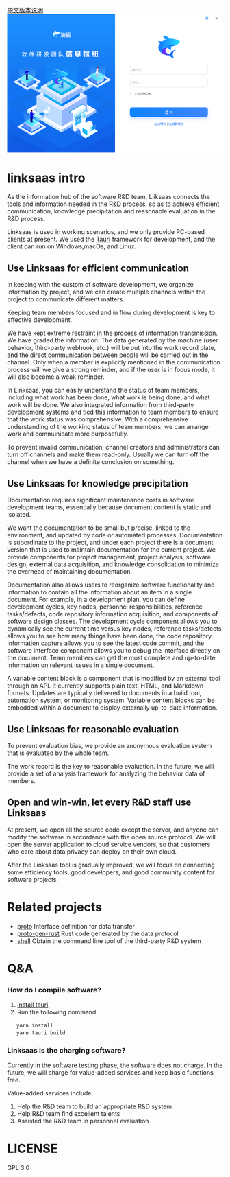 [中文版本说明](./README_ZH.md)
[![login](screenshot/1.png)](https://www.linksaas.pro)

# linksaas intro
As the information hub of the software R&D team, Liiksaas connects the tools and information needed in the R&D process, so as to achieve efficient communication, knowledge precipitation and reasonable evaluation in the R&D process.

Linksaas is used in working scenarios, and we only provide PC-based clients at present. We used the [Tauri](https://tauri.studio) framework for development, and the client can run on Windows,macOs, and Linux.

## Use Linksaas for efficient communication

In keeping with the custom of software development, we organize information by project, and we can create multiple channels within the project to communicate different matters.

Keeping team members focused and in flow during development is key to effective development.

We have kept extreme restraint in the process of information transmission. We have graded the information. The data generated by the machine (user behavior, third-party webhook, etc.) will be put into the work record plate, and the direct communication between people will be carried out in the channel. Only when a member is explicitly mentioned in the communication process will we give a strong reminder, and if the user is in focus mode, it will also become a weak reminder.

In Linksaas, you can easily understand the status of team members, including what work has been done, what work is being done, and what work will be done. We also integrated information from third-party development systems and tied this information to team members to ensure that the work status was comprehensive. With a comprehensive understanding of the working status of team members, we can arrange work and communicate more purposefully.

To prevent invalid communication, channel creators and administrators can turn off channels and make them read-only. Usually we can turn off the channel when we have a definite conclusion on something.

## Use Linksaas for knowledge precipitation

Documentation requires significant maintenance costs in software development teams, essentially because document content is static and isolated.

We want the documentation to be small but precise, linked to the environment, and updated by code or automated processes. Documentation is subordinate to the project, and under each project there is a document version that is used to maintain documentation for the current project. We provide components for project management, project analysis, software design, external data acquisition, and knowledge consolidation to minimize the overhead of maintaining documentation.

Documentation also allows users to reorganize software functionality and information to contain all the information about an item in a single document. For example, in a development plan, you can define development cycles, key nodes, personnel responsibilities, reference tasks/defects, code repository information acquisition, and components of software design classes. The development cycle component allows you to dynamically see the current time versus key nodes, reference tasks/defects allows you to see how many things have been done, the code repository information capture allows you to see the latest code commit, and the software interface component allows you to debug the interface directly on the document. Team members can get the most complete and up-to-date information on relevant issues in a single document.

A variable content block is a component that is modified by an external tool through an API. It currently supports plain text, HTML, and Markdown formats. Updates are typically delivered to documents in a build tool, automation system, or monitoring system. Variable content blocks can be embedded within a document to display externally up-to-date information.

## Use Linksaas for reasonable evaluation

To prevent evaluation bias, we provide an anonymous evaluation system that is evaluated by the whole team.

The work record is the key to reasonable evaluation. In the future, we will provide a set of analysis framework for analyzing the behavior data of members.

## Open and win-win, let every R&D staff use Linksaas

At present, we open all the source code except the server, and anyone can modify the software in accordance with the open source protocol. We will open the server application to cloud service vendors, so that customers who care about data privacy can deploy on their own cloud.

After the Linksaas tool is gradually improved, we will focus on connecting some efficiency tools, good developers, and good community content for software projects.

# Related projects
* [proto](https://jihulab.com/linksaas/proto) Interface definition for data transfer
* [proto-gen-rust](https://jihulab.com/linksaas/proto-gen-rust) Rust code generated by the data protocol
* [shell](https://jihulab.com/linksaas/shell) Obtain the command line tool of the third-party R&D system

# Q&A

### How do I compile software?

1. [install tauri](https://tauri.app/v1/guides/getting-started/prerequisites) 
2. Run the following command

      
```bash
   yarn install
   yarn tauri build
```

### Linksaas is the charging software?

Currently in the software testing phase, the software does not charge. In the future, we will charge for value-added services and keep basic functions free.

Value-added services include:

1. Help the R&D team to build an appropriate R&D system
2. Help R&D team find excellent talents
3. Assisted the R&D team in personnel evaluation
   
# LICENSE
GPL 3.0